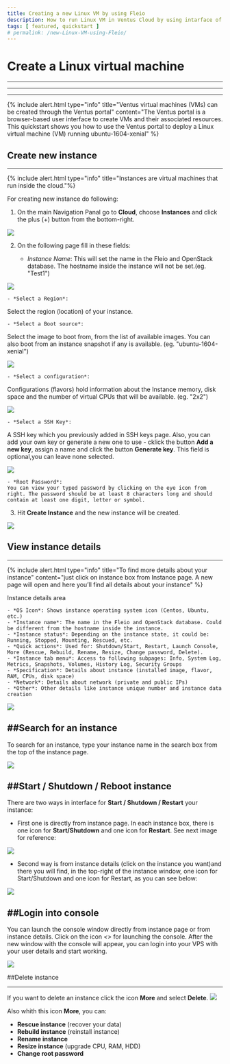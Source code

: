 ```yaml
---
title: Creating a new Linux VM by using Fleio
description: How to run Linux VM in Ventus Cloud by using intarface of Fleio
tags: [ featured, quickstart ]
# permalink: /new-Linux-VM-using-Fleio/
---
```

# Create a Linux virtual machine
---
---
---

{% include alert.html type="info" title="Ventus virtual machines (VMs) can be created through the Ventus portal" content="The Ventus portal is a browser-based user interface to create VMs and their associated resources. This quickstart shows you how to use the Ventus portal to deploy a Linux virtual machine (VM) running ubuntu-1604-xenial" %}

## Create new instance
---

{% include alert.html type="info" title="Instances are virtual machines that run inside the cloud."%}

For creating new instance do following:

1. On the main Navigation Panal go to **Cloud**, choose **Instances** and  click the plus (+) button from the bottom-right.  

![](../../assets/img/new-linux-vm-fl/instances-fleio1.png)

2. On the following page fill in these fields:

    - *Instance Name*: 
This will set the name in the Fleio and OpenStack database. The hostname inside the instance will not be set.(eg. "Test1")

![](../../assets/img/new-linux-vm-fl/instances-fleio2.png)

    - *Select a Region*: 
Select the region (location) of your instance.

    - *Select a Boot source*: 
Select the image to boot from, from the list of available images. You can also boot from an instance snapshot if any is available. (eg. "ubuntu-1604-xenial")

![](../../assets/img/new-linux-vm-fl/instances-fleio3.png)

    - *Select a configuration*: 
Configurations (flavors) hold information about the Instance memory, disk space and the number of virtual CPUs that will be available. (eg. "2x2")

![](../../assets/img/new-linux-vm-fl/instances-fleio4.png)

    - *Select a SSH Key*: 
A SSH key which you previously added in SSH keys page. Also, you can add your own key or generate a new one to use - cklick the button **Add a new key**, assign a name and click the button **Generate key**. 
This field is optional,you can leave none selected. 

![](../../assets/img/new-linux-vm-fl/instances-fleio5.png)

    - *Root Password*: 
    You can view your typed password by clicking on the eye icon from right. The password should be at least 8 characters long and should contain at least one digit, letter or symbol.


3. Hit **Create Instance** and the new instance will be created.

![](../../assets/img/new-linux-vm-fl/instances-fleio6.png)

## View instance details
---

{% include alert.html type="info" title="To find more details about your instance" content="just click on instance box from Instance page. A new page will open and here you’ll find all details about your instance" %}

Instance details area

    - *OS Icon*: Shows instance operating system icon (Centos, Ubuntu, etc.)
    - *Instance name*: The name in the Fleio and OpenStack database. Could be different from the hostname inside the instance.
    - *Instance status*: Depending on the instance state, it could be: Running, Stopped, Mounting, Rescued, etc.
    - *Quick actions*: Used for: Shutdown/Start, Restart, Launch Console, More (Rescue, Rebuild, Rename, Resize, Change password, Delete).
    - *Instance tab menu*: Access to following subpages: Info, System Log, Metrics, Snapshots, Volumes, History Log, Security Groups
    - *Specification*: Details about instance (installed image, flavor, RAM, CPUs, disk space)
    - *Network*: Details about network (private and public IPs)
    - *Other*: Other details like instance unique number and instance data creation

![](../../assets/img/new-linux-vm-fl/instances-fleio7.png)

##Search for an instance
---

To search for an instance, type your instance name in the search box from the top of the instance page.

![](../../assets/img/new-linux-vm-fl/instances-fleio8.png)

##Start / Shutdown / Reboot instance
---

There are two ways in interface for **Start / Shutdown / Restart** your instance:

- First one is directly from instance page. In each instance box, there is one icon for **Start/Shutdown** and one icon for **Restart**. See next image for reference:

![](../../assets/img/new-linux-vm-fl/instances-fleio9.png)

- Second way is from instance details (click on the instance you want)and there you will find, in the top-right of the instance window, one icon for Start/Shutdown and one icon for Restart, as you can see below:

![](../../assets/img/new-linux-vm-fl/instances-fleio10.png)

##Login into console
---

You can launch the console window directly from instance page or from instance details. Click on the icon *<>*  for launching the console.
After the new window with the console will appear, you can login into your VPS with your user details and start working.

![](../../assets/img/new-linux-vm-fl/instances-fleio11.png)

##Delete instance
___

If you want to delete an instance click the icon **More** and select **Delete**.
![](../../assets/img/new-linux-vm-fl/instances-fleio12.png)

Also whith this icon **More**, you can:
 - **Rescue instance** (recover your data)
 - **Rebuild instance** (reinstall instance)
 - **Rename instance**
 - **Resize instance** (upgrade CPU, RAM, HDD)
 - **Change root password**
